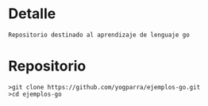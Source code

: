 
# Detalle
```
Repositorio destinado al aprendizaje de lenguaje go
```

# Repositorio
```
>git clone https://github.com/yogparra/ejemplos-go.git
>cd ejemplos-go
```

